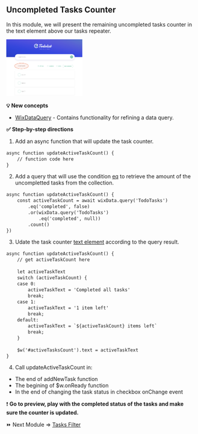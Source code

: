 ## Uncompleted Tasks Counter

In this module, we will present the remaining uncompleted tasks counter in the text element above our tasks repeater.

<p padding="40px"><img src="assets/uncompleted-task-counter.png" alt="Uncompleted Task Counter" width="40%" height="40%"></p>

**:bulb: New concepts**
- [WixDataQuery](https://www.wix.com/velo/reference/wix-data.WixDataQuery.html) - Contains functionality for refining a data query.

**:white_check_mark: Step-by-step directions**

1. Add an async function that will update the task counter.

```
async function updateActiveTaskCount() {
	// function code here
}
```

2. Add a query that will use the condition [eq](https://www.wix.com/velo/reference/wix-data.WixDataQuery.html#eq) to retrieve the amount of the uncompletted tasks from the collection.

```
async function updateActiveTaskCount() {
	const activeTaskCount = await wixData.query('TodoTasks')
		.eq('completed', false)
		.or(wixData.query('TodoTasks')
			.eq('completed', null))
		.count()
})
```

3. Udate the task counter [text element](https://www.wix.com/velo/reference/$w.Text.html#text) according to the query result.

```
async function updateActiveTaskCount() {
	// get activeTaskCount here

	let activeTaskText
	switch (activeTaskCount) {
	case 0:
		activeTaskText = 'Completed all tasks'
		break;
	case 1:
		activeTaskText = '1 item left'
		break;
	default:
		activeTaskText = `${activeTaskCount} items left`
		break;
	}

	$w('#activeTasksCount').text = activeTaskText
}
```

4. Call updateActiveTaskCount in:

- The end of addNewTask function
- The begining of \$w.onReady function
- In the end of changing the task status in checkbox onChange event

:exclamation: **Go to preview, play with the completed status of the tasks and make sure the counter is updated.**

:fast_forward: Next Module => [Tasks Filter](TASK_FILTER.md)
